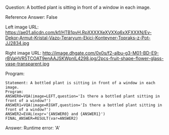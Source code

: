 Question: A bottled plant is sitting in front of a window in each image.

Reference Answer: False

Left image URL: https://ae01.alicdn.com/kf/HTB1pvH.RpXXXXXeXVXXq6xXFXXXN/Ev-Dekor-Armut-Kristal-Vazo-Teraryum-Ekici-Konteyner-Topraks-z-Pot-JJ2834.jpg

Right image URL: http://image.dhgate.com/0x0s/f2-albu-g3-M01-BD-E9-rBVaHVR5TCOAT9enAAJSKWpnlL4298.jpg/2pcs-fruit-shape-flower-glass-vase-transparent.jpg

Program:

```
Statement: A bottled plant is sitting in front of a window in each image.
Program:
ANSWER0=VQA(image=LEFT,question='Is there a bottled plant sitting in front of a window?')
ANSWER1=VQA(image=RIGHT,question='Is there a bottled plant sitting in front of a window?')
ANSWER2=EVAL(expr='{ANSWER0} and {ANSWER1}')
FINAL_ANSWER=RESULT(var=ANSWER2)
```
Answer: Runtime error: 'A'

